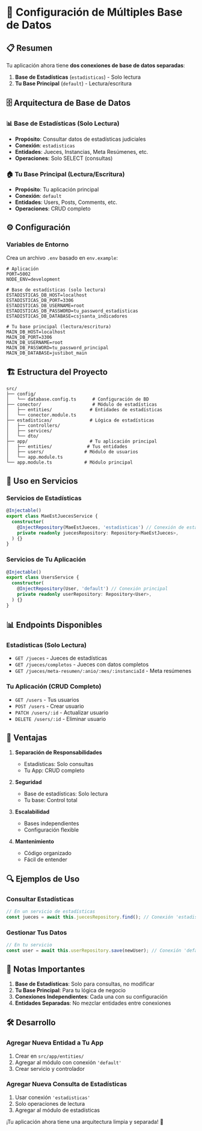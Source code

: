 # 🔗 Configuración de Múltiples Base de Datos

## 📋 Resumen

Tu aplicación ahora tiene **dos conexiones de base de datos separadas**:

1. **Base de Estadísticas** (`estadisticas`) - Solo lectura
2. **Tu Base Principal** (`default`) - Lectura/escritura

## 🗄️ Arquitectura de Base de Datos

### 📊 Base de Estadísticas (Solo Lectura)
- **Propósito**: Consultar datos de estadísticas judiciales
- **Conexión**: `estadisticas`
- **Entidades**: Jueces, Instancias, Meta Resúmenes, etc.
- **Operaciones**: Solo SELECT (consultas)

### 🏠 Tu Base Principal (Lectura/Escritura)
- **Propósito**: Tu aplicación principal
- **Conexión**: `default`
- **Entidades**: Users, Posts, Comments, etc.
- **Operaciones**: CRUD completo

## ⚙️ Configuración

### Variables de Entorno

Crea un archivo `.env` basado en `env.example`:

```env
# Aplicación
PORT=5002
NODE_ENV=development

# Base de estadísticas (solo lectura)
ESTADISTICAS_DB_HOST=localhost
ESTADISTICAS_DB_PORT=3306
ESTADISTICAS_DB_USERNAME=root
ESTADISTICAS_DB_PASSWORD=tu_password_estadisticas
ESTADISTICAS_DB_DATABASE=csjsanta_indicadores

# Tu base principal (lectura/escritura)
MAIN_DB_HOST=localhost
MAIN_DB_PORT=3306
MAIN_DB_USERNAME=root
MAIN_DB_PASSWORD=tu_password_principal
MAIN_DB_DATABASE=justibot_main
```

## 🏗️ Estructura del Proyecto

```
src/
├── config/
│   └── database.config.ts      # Configuración de BD
├── conector/                   # Módulo de estadísticas
│   ├── entities/              # Entidades de estadísticas
│   └── conector.module.ts
├── estadisticas/              # Lógica de estadísticas
│   ├── controllers/
│   ├── services/
│   └── dto/
├── app/                       # Tu aplicación principal
│   ├── entities/             # Tus entidades
│   ├── users/               # Módulo de usuarios
│   └── app.module.ts
└── app.module.ts            # Módulo principal
```

## 🔧 Uso en Servicios

### Servicios de Estadísticas
```typescript
@Injectable()
export class MaeEstJuecesService {
  constructor(
    @InjectRepository(MaeEstJueces, 'estadisticas') // Conexión de estadísticas
    private readonly juecesRepository: Repository<MaeEstJueces>,
  ) {}
}
```

### Servicios de Tu Aplicación
```typescript
@Injectable()
export class UsersService {
  constructor(
    @InjectRepository(User, 'default') // Conexión principal
    private readonly userRepository: Repository<User>,
  ) {}
}
```

## 📊 Endpoints Disponibles

### Estadísticas (Solo Lectura)
- `GET /jueces` - Jueces de estadísticas
- `GET /jueces/completos` - Jueces con datos completos
- `GET /jueces/meta-resumen/:anio/:mes/:instanciaId` - Meta resúmenes

### Tu Aplicación (CRUD Completo)
- `GET /users` - Tus usuarios
- `POST /users` - Crear usuario
- `PATCH /users/:id` - Actualizar usuario
- `DELETE /users/:id` - Eliminar usuario

## 🚀 Ventajas

1. **Separación de Responsabilidades**
   - Estadísticas: Solo consultas
   - Tu App: CRUD completo

2. **Seguridad**
   - Base de estadísticas: Solo lectura
   - Tu base: Control total

3. **Escalabilidad**
   - Bases independientes
   - Configuración flexible

4. **Mantenimiento**
   - Código organizado
   - Fácil de entender

## 🔍 Ejemplos de Uso

### Consultar Estadísticas
```typescript
// En un servicio de estadísticas
const jueces = await this.juecesRepository.find(); // Conexión 'estadisticas'
```

### Gestionar Tus Datos
```typescript
// En tu servicio
const user = await this.userRepository.save(newUser); // Conexión 'default'
```

## 📝 Notas Importantes

1. **Base de Estadísticas**: Solo para consultas, no modificar
2. **Tu Base Principal**: Para tu lógica de negocio
3. **Conexiones Independientes**: Cada una con su configuración
4. **Entidades Separadas**: No mezclar entidades entre conexiones

## 🛠️ Desarrollo

### Agregar Nueva Entidad a Tu App
1. Crear en `src/app/entities/`
2. Agregar al módulo con conexión `'default'`
3. Crear servicio y controlador

### Agregar Nueva Consulta de Estadísticas
1. Usar conexión `'estadisticas'`
2. Solo operaciones de lectura
3. Agregar al módulo de estadísticas

¡Tu aplicación ahora tiene una arquitectura limpia y separada! 🎉
